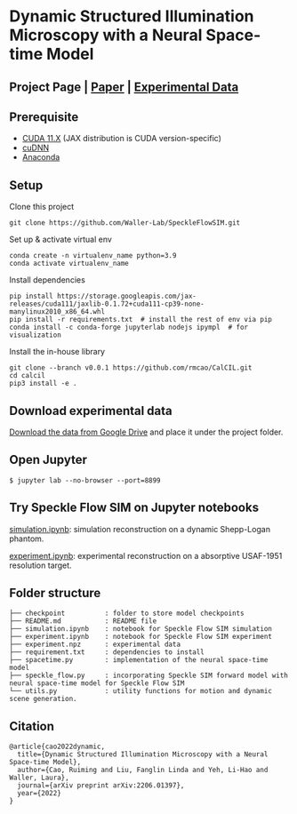 # Dynamic Structured Illumination Microscopy with a Neural Space-time Model

## Project Page | [Paper](https://arxiv.org/abs/2206.01397) | [Experimental Data](https://drive.google.com/file/d/19iE_iUenZdXmnuAIX6lodqG-NRBrf-p4/view?usp=sharing)

## Prerequisite
- [CUDA 11.X](https://docs.nvidia.com/cuda/cuda-installation-guide-linux/index.html) (JAX distribution is CUDA version-specific)
- [cuDNN](https://docs.nvidia.com/deeplearning/cudnn/install-guide/index.html)
- [Anaconda](https://www.anaconda.com/products/individual)

## Setup
Clone this project

```
git clone https://github.com/Waller-Lab/SpeckleFlowSIM.git
```

Set up & activate virtual env
```
conda create -n virtualenv_name python=3.9
conda activate virtualenv_name
```

Install dependencies
```
pip install https://storage.googleapis.com/jax-releases/cuda111/jaxlib-0.1.72+cuda111-cp39-none-manylinux2010_x86_64.whl
pip install -r requirements.txt  # install the rest of env via pip
conda install -c conda-forge jupyterlab nodejs ipympl  # for visualization
```
Install the in-house library
```
git clone --branch v0.0.1 https://github.com/rmcao/CalCIL.git
cd calcil
pip3 install -e .
```

## Download experimental data
[Download the data from Google Drive](https://drive.google.com/file/d/19iE_iUenZdXmnuAIX6lodqG-NRBrf-p4/view?usp=sharing) and place it under the project folder.


## Open Jupyter
```
$ jupyter lab --no-browser --port=8899
```

## Try Speckle Flow SIM on Jupyter notebooks 
[simulation.ipynb](https://github.com/rmcao/SpeckleFlowSIM/blob/main/simulation.ipynb): simulation reconstruction on a dynamic Shepp-Logan phantom.

[experiment.ipynb](https://github.com/rmcao/SpeckleFlowSIM/blob/main/experiment.ipynb): experimental reconstruction on a absorptive USAF-1951 resolution target.


## Folder structure
```
├── checkpoint          : folder to store model checkpoints
├── README.md           : README file
├── simulation.ipynb    : notebook for Speckle Flow SIM simulation
├── experiment.ipynb    : notebook for Speckle Flow SIM experiment
├── experiment.npz      : experimental data
├── requirement.txt     : dependencies to install
├── spacetime.py        : implementation of the neural space-time model
├── speckle_flow.py     : incorporating Speckle SIM forward model with neural space-time model for Speckle Flow SIM
└── utils.py            : utility functions for motion and dynamic scene generation.
```

## Citation
```
@article{cao2022dynamic,
  title={Dynamic Structured Illumination Microscopy with a Neural Space-time Model},
  author={Cao, Ruiming and Liu, Fanglin Linda and Yeh, Li-Hao and Waller, Laura},
  journal={arXiv preprint arXiv:2206.01397},
  year={2022}
}
```
